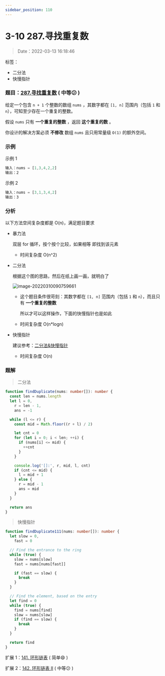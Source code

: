 ```yaml
---
sidebar_position: 110
---
```


# 3-10 287.寻找重复数

> Date：2022-03-13 16:18:46

标签：

- 二分法
- 快慢指针

### 题目：[287.寻找重复数](https://leetcode-cn.com/problems/find-the-duplicate-number/) ( 中等:confused: )

给定一个包含 `n + 1` 个整数的数组 `nums` ，其数字都在 `[1, n]` 范围内（包括 `1` 和 `n`），可知至少存在一个重复的整数。

假设 `nums` 只有 **一个重复的整数** ，返回 **这个重复的数** 。

你设计的解决方案必须 **不修改** 数组 `nums` 且只用常量级 `O(1)` 的额外空间。

### 示例

示例 1

```ts
输入：nums = [1,3,4,2,2]
输出：2
```

示例 2

```ts
输入：nums = [3,1,3,4,2]
输出：3
```

### 分析

以下方法空间复杂度都是 O(n)，满足题目要求

- 暴力法

  双层 for 循环，按个按个比较，如果相等 即找到该元素

  - 时间复杂度 O(n^2)

- 二分法

  根据这个图的思路，然后在纸上画一画，就明白了

  ![image-20220310090759661](https://cdn.gincool.com//img/image-20220310090759661.png)

  - 这个题目条件很苛刻：其数字都在 `[1, n]` 范围内（包括 `1` 和 `n`），而且只有 **一个重复的整数**

    所以才可以这样操作，下面的快慢指针也是如此

  - 时间复杂度 O(n\*logn)

- 快慢指针

  建议参考：[二分法&快慢指针](https://leetcode-cn.com/problems/find-the-duplicate-number/solution/er-fen-fa-kuai-man-zhi-zhen-by-jie-fang-qu-de-tian/)

  - 时间复杂度 O(n)

### 题解

> 二分法

```ts
function findDuplicate(nums: number[]): number {
  const len = nums.length
  let l = 0,
    r = len - 1,
    ans = -1

  while (l <= r) {
    const mid = Math.floor((r + l) / 2)

    let cnt = 0
    for (let i = 0; i < len; ++i) {
      if (nums[i] <= mid) {
        ++cnt
      }
    }

    console.log('[]:', r, mid, l, cnt)
    if (cnt <= mid) {
      l = mid + 1
    } else {
      r = mid - 1
      ans = mid
    }
  }

  return ans
}
```

> 快慢指针

```ts
function findDuplicate111(nums: number[]): number {
  let slow = 0,
    fast = 0

  // Find the entrance to the ring
  while (true) {
    slow = nums[slow]
    fast = nums[nums[fast]]

    if (fast == slow) {
      break
    }
  }

  // Find the element, based on the entry
  let find = 0
  while (true) {
    find = nums[find]
    slow = nums[slow]
    if (find == slow) {
      break
    }
  }

  return find
}
```

扩展 1：[141. 环形链表](https://leetcode-cn.com/problems/linked-list-cycle/) ( 简单:smile: )

扩展 2：[142. 环形链表 II](https://leetcode-cn.com/problems/linked-list-cycle-ii/) ( 中等:confused: )

#
